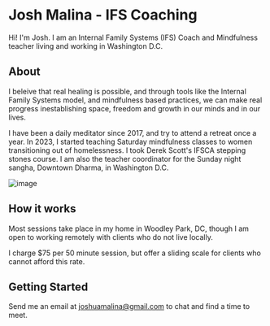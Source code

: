 # Josh Malina - IFS Coaching

Hi! I'm Josh. I am an Internal Family Systems (IFS) Coach and Mindfulness teacher living and working in Washington D.C.

## About

I beleive that real healing is possible, and through tools like the Internal Family Systems model, and mindfulness based practices, we can make real progress inestablishing space, freedom and growth in our minds and in our lives.

I have been a daily meditator since 2017, and try to attend a retreat once a year. In 2023, I started  teaching Saturday mindfulness classes to women transitioning out of homelessness. I took Derek Scott's IFSCA stepping stones course. I am also the teacher coordinator for the Sunday night sangha, Downtown Dharma, in Washington D.C.

![image](/joshuamalina.github.io/docs/assets/me_woods.jpg)

## How it works

Most sessions take place in my home in Woodley Park, DC, though I am open to working remotely with clients who do not live locally. 

I charge $75 per 50 minute session, but offer a sliding scale for clients who cannot afford this rate. 

## Getting Started

Send me an email at [joshuamalina@gmail.com](mailto:joshuamalina@gmail.com) to chat and find a time to meet.
